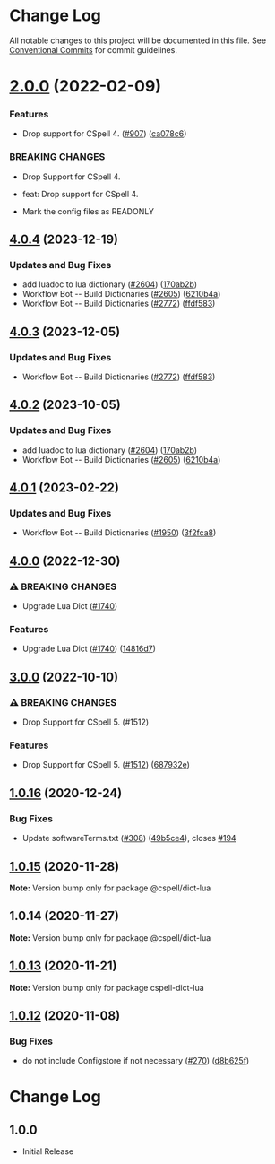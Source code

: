 # Change Log

All notable changes to this project will be documented in this file.
See [Conventional Commits](https://conventionalcommits.org) for commit guidelines.

# [2.0.0](https://github.com/streetsidesoftware/cspell-dicts/compare/@cspell/dict-lua@1.0.16...@cspell/dict-lua@2.0.0) (2022-02-09)


### Features

* Drop support for CSpell 4. ([#907](https://github.com/streetsidesoftware/cspell-dicts/issues/907)) ([ca078c6](https://github.com/streetsidesoftware/cspell-dicts/commit/ca078c6a2e188cc3cf6276db1ba7e007f0f06f27))


### BREAKING CHANGES

* Drop Support for CSpell 4.

* feat: Drop support for CSpell 4.
* Mark the config files as READONLY





## [4.0.4](https://github.com/Kurt-von-Laven/cspell-dicts/compare/@cspell/dict-lua-v4.0.3...@cspell/dict-lua@4.0.4) (2023-12-19)


### Updates and Bug Fixes

* add luadoc to lua dictionary ([#2604](https://github.com/Kurt-von-Laven/cspell-dicts/issues/2604)) ([170ab2b](https://github.com/Kurt-von-Laven/cspell-dicts/commit/170ab2b3f6c91fdd90901b0bf57732707c6a84f7))
* Workflow Bot -- Build Dictionaries ([#2605](https://github.com/Kurt-von-Laven/cspell-dicts/issues/2605)) ([6210b4a](https://github.com/Kurt-von-Laven/cspell-dicts/commit/6210b4a21843899c0a394522694d499ad3a74846))
* Workflow Bot -- Build Dictionaries ([#2772](https://github.com/Kurt-von-Laven/cspell-dicts/issues/2772)) ([ffdf583](https://github.com/Kurt-von-Laven/cspell-dicts/commit/ffdf5832af5392785809f538bb11ae2d58d49ac0))

## [4.0.3](https://github.com/streetsidesoftware/cspell-dicts/compare/@cspell/dict-lua@4.0.2...@cspell/dict-lua@4.0.3) (2023-12-05)


### Updates and Bug Fixes

* Workflow Bot -- Build Dictionaries ([#2772](https://github.com/streetsidesoftware/cspell-dicts/issues/2772)) ([ffdf583](https://github.com/streetsidesoftware/cspell-dicts/commit/ffdf5832af5392785809f538bb11ae2d58d49ac0))

## [4.0.2](https://github.com/streetsidesoftware/cspell-dicts/compare/@cspell/dict-lua@4.0.1...@cspell/dict-lua@4.0.2) (2023-10-05)


### Updates and Bug Fixes

* add luadoc to lua dictionary ([#2604](https://github.com/streetsidesoftware/cspell-dicts/issues/2604)) ([170ab2b](https://github.com/streetsidesoftware/cspell-dicts/commit/170ab2b3f6c91fdd90901b0bf57732707c6a84f7))
* Workflow Bot -- Build Dictionaries ([#2605](https://github.com/streetsidesoftware/cspell-dicts/issues/2605)) ([6210b4a](https://github.com/streetsidesoftware/cspell-dicts/commit/6210b4a21843899c0a394522694d499ad3a74846))

## [4.0.1](https://github.com/streetsidesoftware/cspell-dicts/compare/@cspell/dict-lua@4.0.0...@cspell/dict-lua@4.0.1) (2023-02-22)


### Updates and Bug Fixes

* Workflow Bot -- Build Dictionaries ([#1950](https://github.com/streetsidesoftware/cspell-dicts/issues/1950)) ([3f2fca8](https://github.com/streetsidesoftware/cspell-dicts/commit/3f2fca8b64c800723cc572f5ef83e92d5ec64673))

## [4.0.0](https://github.com/streetsidesoftware/cspell-dicts/compare/@cspell/dict-lua@3.0.0...@cspell/dict-lua@4.0.0) (2022-12-30)


### ⚠ BREAKING CHANGES

* Upgrade Lua Dict ([#1740](https://github.com/streetsidesoftware/cspell-dicts/issues/1740))

### Features

* Upgrade Lua Dict ([#1740](https://github.com/streetsidesoftware/cspell-dicts/issues/1740)) ([14816d7](https://github.com/streetsidesoftware/cspell-dicts/commit/14816d7e55e495a79661c4fc0dd69ea99bb072c4))

## [3.0.0](https://github.com/streetsidesoftware/cspell-dicts/compare/@cspell/dict-lua@2.0.0...@cspell/dict-lua@3.0.0) (2022-10-10)


### ⚠ BREAKING CHANGES

* Drop Support for CSpell 5. (#1512)

### Features

* Drop Support for CSpell 5. ([#1512](https://github.com/streetsidesoftware/cspell-dicts/issues/1512)) ([687932e](https://github.com/streetsidesoftware/cspell-dicts/commit/687932e187e4bce87d7904e3a2e53dd6de6ac372))

## [1.0.16](https://github.com/streetsidesoftware/cspell-dicts/compare/@cspell/dict-lua@1.0.15...@cspell/dict-lua@1.0.16) (2020-12-24)


### Bug Fixes

* Update softwareTerms.txt ([#308](https://github.com/streetsidesoftware/cspell-dicts/issues/308)) ([49b5ce4](https://github.com/streetsidesoftware/cspell-dicts/commit/49b5ce4a2436f3c99969d6425128d55f84c8a7fc)), closes [#194](https://github.com/streetsidesoftware/cspell-dicts/issues/194)





## [1.0.15](https://github.com/streetsidesoftware/cspell-dicts/compare/@cspell/dict-lua@1.0.14...@cspell/dict-lua@1.0.15) (2020-11-28)

**Note:** Version bump only for package @cspell/dict-lua





## 1.0.14 (2020-11-27)

**Note:** Version bump only for package @cspell/dict-lua





## [1.0.13](https://github.com/streetsidesoftware/cspell-dicts/compare/cspell-dict-lua@1.0.12...cspell-dict-lua@1.0.13) (2020-11-21)

**Note:** Version bump only for package cspell-dict-lua

## [1.0.12](https://github.com/streetsidesoftware/cspell-dicts/compare/cspell-dict-lua@1.0.11...cspell-dict-lua@1.0.12) (2020-11-08)

### Bug Fixes

- do not include Configstore if not necessary ([#270](https://github.com/streetsidesoftware/cspell-dicts/issues/270)) ([d8b625f](https://github.com/streetsidesoftware/cspell-dicts/commit/d8b625f2f42d5cc6c4a9390216ac1e5037886e44))

# Change Log

## 1.0.0

- Initial Release
